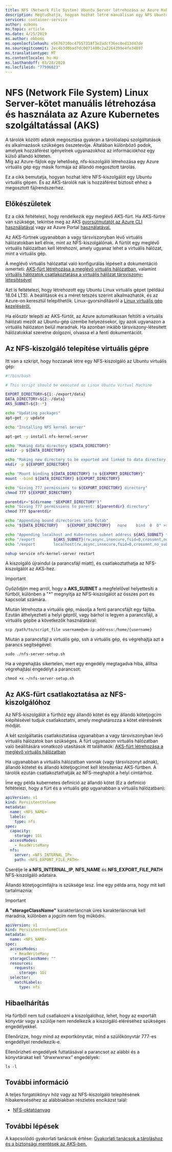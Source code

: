 ```yaml
---
title: NFS (Network File System) Ubuntu Server létrehozása az Azure Kubernetes szolgáltatás (AKS) podjai számára
description: Megtudhatja, hogyan hozhat létre manuálisan egy NFS Ubuntu Linux Server-kötetet az Azure Kubernetes szolgáltatás (AKS) podjaihoz való használatra.
services: container-service
author: ozboms
ms.topic: article
ms.date: 4/25/2019
ms.author: obboms
ms.openlocfilehash: e5676710bc47557318f3e2adcf36ec0ed13d47de
ms.sourcegitcommit: 2ec4b3d0bad7dc0071400c2a2264399e4fe34897
ms.translationtype: MT
ms.contentlocale: hu-HU
ms.lasthandoff: 03/28/2020
ms.locfileid: "77596623"
---
```

# <a name="manually-create-and-use-an-nfs-network-file-system-linux-server-volume-with-azure-kubernetes-service-aks"></a>NFS (Network File System) Linux Server-kötet manuális létrehozása és használata az Azure Kubernetes szolgáltatással (AKS)
A tárolók közötti adatok megosztása gyakran a tárolóalapú szolgáltatások és alkalmazások szükséges összetevője. Általában különböző podok, amelyek hozzáférést igényelnek ugyanazokhoz az információkhoz egy külső állandó köteten.    
Míg az Azure-fájlok egy lehetőség, nfs-kiszolgáló létrehozása egy Azure virtuális gép egy másik formája az állandó megosztott tárolás. 

Ez a cikk bemutatja, hogyan hozhat létre NFS-kiszolgálót egy Ubuntu virtuális gépen. És az AKS-tárolók nak is hozzáférést biztosít ehhez a megosztott fájlrendszerhez.

## <a name="before-you-begin"></a>Előkészületek
Ez a cikk feltételezi, hogy rendelkezik egy meglévő AKS-fürt. Ha AKS-fürtre van szüksége, tekintse meg az AKS [gyorsútmutatót az Azure CLI használatával][aks-quickstart-cli] vagy az Azure Portal [használatával.][aks-quickstart-portal]

Az AKS-fürtnek ugyanabban a vagy társviszonyban lévő virtuális hálózatokban kell élnie, mint az NFS-kiszolgálónak. A fürtöt egy meglévő virtuális hálózatban kell létrehozni, amely ugyanaz lehet a virtuális hálózat, mint a virtuális gép.

A meglévő virtuális hálózattal való konfigurálás lépéseit a dokumentáció ismerteti: [AKS-fürt létrehozása a meglévő virtuális hálózatban,][aks-virtual-network] valamint [virtuális hálózatok csatlakoztatása a virtuális hálózat társviszony-létesítésével][peer-virtual-networks]

Azt is feltételezi, hogy létrehozott egy Ubuntu Linux virtuális gépet (például 18.04 LTS). A beállítások és a méret tetszés szerint alkalmazhatók, és az Azure-on keresztül telepíthetők. Linux-gyorsindításról a [Linux virtuális gép kezeléséről.][linux-create]

Ha először telepíti az AKS-fürtöt, az Azure automatikusan feltölti a virtuális hálózati mezőt az Ubuntu-gép üzembe helyezésekor, így azok ugyanazon a virtuális hálózaton belül maradnak. Ha azonban inkább társviszony-létesített hálózatokkal szeretne dolgozni, olvassa el a fenti dokumentációt.

## <a name="deploying-the-nfs-server-onto-a-virtual-machine"></a>Az NFS-kiszolgáló telepítése virtuális gépre
Itt van a szkript, hogy hozzanak létre egy NFS-kiszolgáló az Ubuntu virtuális gép:
```bash
#!/bin/bash

# This script should be executed on Linux Ubuntu Virtual Machine

EXPORT_DIRECTORY=${1:-/export/data}
DATA_DIRECTORY=${2:-/data}
AKS_SUBNET=${3:-*}

echo "Updating packages"
apt-get -y update

echo "Installing NFS kernel server"

apt-get -y install nfs-kernel-server

echo "Making data directory ${DATA_DIRECTORY}"
mkdir -p ${DATA_DIRECTORY}

echo "Making new directory to be exported and linked to data directory: ${EXPORT_DIRECTORY}"
mkdir -p ${EXPORT_DIRECTORY}

echo "Mount binding ${DATA_DIRECTORY} to ${EXPORT_DIRECTORY}"
mount --bind ${DATA_DIRECTORY} ${EXPORT_DIRECTORY}

echo "Giving 777 permissions to ${EXPORT_DIRECTORY} directory"
chmod 777 ${EXPORT_DIRECTORY}

parentdir="$(dirname "$EXPORT_DIRECTORY")"
echo "Giving 777 permissions to parent: ${parentdir} directory"
chmod 777 $parentdir

echo "Appending bound directories into fstab"
echo "${DATA_DIRECTORY}    ${EXPORT_DIRECTORY}   none    bind  0  0" >> /etc/fstab

echo "Appending localhost and Kubernetes subnet address ${AKS_SUBNET} to exports configuration file"
echo "/export        ${AKS_SUBNET}(rw,async,insecure,fsid=0,crossmnt,no_subtree_check)" >> /etc/exports
echo "/export        localhost(rw,async,insecure,fsid=0,crossmnt,no_subtree_check)" >> /etc/exports

nohup service nfs-kernel-server restart
```
A kiszolgáló újraindul (a parancsfájl miatt), és csatlakoztathatja az NFS-kiszolgálót az AKS-hez.

>[!IMPORTANT]  
>Győződjön meg arról, hogy a **AKS_SUBNET** a megfelelővel helyettesíti a fürtből, különben a "*" megnyitja az NFS-kiszolgálót az összes port és kapcsolat számára.

Miután létrehozta a virtuális gép, másolja a fenti parancsfájlt egy fájlba. Ezután áthelyezheti a helyi gépről, vagy bárhol is legyen a parancsfájl, a virtuális gépbe a következők használatával: 
```console
scp /path/to/script_file username@vm-ip-address:/home/{username}
```
Miután a parancsfájl a virtuális gép, ssh a virtuális gép, és végrehajtja azt a parancs segítségével:
```console
sudo ./nfs-server-setup.sh
```
Ha a végrehajtás sikertelen, mert egy engedély megtagadva hiba, állítsa végrehajtási engedélyt a parancsot:
```console
chmod +x ~/nfs-server-setup.sh
```

## <a name="connecting-aks-cluster-to-nfs-server"></a>Az AKS-fürt csatlakoztatása az NFS-kiszolgálóhoz
Az NFS-kiszolgálót a fürthöz egy állandó kötet és egy állandó kötetjogcím kiépítésével tudjuk csatlakoztatni, amely meghatározza a kötet elérésének módját.

A két szolgáltatás csatlakoztatása ugyanabban a vagy társviszonyban lévő virtuális hálózatok ban szükséges. A fürt ugyanazon virtuális hálózatban való beállítására vonatkozó utasítások itt találhatók: [AKS-fürt létrehozása a meglévő virtuális hálózatban][aks-virtual-network]

Ha ugyanabban a virtuális hálózatban vannak (vagy társviszonyt adnak), állandó kötetet és állandó kötetjogcímet kell létesíteniaz AKS-fürtben. A tárolók ezután csatlakoztathatják az NFS-meghajtót a helyi címtárhoz.

Íme egy példa kubernetes definíció az állandó kötet (Ez a definíció feltételezi, hogy a fürt és a virtuális gép ugyanabban a virtuális hálózatban):

```yaml
apiVersion: v1
kind: PersistentVolume
metadata:
  name: <NFS_NAME>
  labels:
    type: nfs
spec:
  capacity:
    storage: 1Gi
  accessModes:
    - ReadWriteMany
  nfs:
    server: <NFS_INTERNAL_IP>
    path: <NFS_EXPORT_FILE_PATH>
```
Cserélje le **a NFS_INTERNAL_IP**, **NFS_NAME** és **NFS_EXPORT_FILE_PATH** NFS-kiszolgáló adataira.

Állandó kötetjogcímfájlra is szüksége lesz. Íme egy példa arra, hogy mit kell tartalmaznia:

>[!IMPORTANT]  
>**A "storageClassName"** karakterláncnak üres karakterláncnak kell maradnia, különben a jogcím nem fog működni.

```yaml
apiVersion: v1
kind: PersistentVolumeClaim
metadata:
  name: <NFS_NAME>
spec:
  accessModes:
    - ReadWriteMany
  storageClassName: ""
  resources:
    requests:
      storage: 1Gi
  selector: 
    matchLabels:
      type: nfs
```

## <a name="troubleshooting"></a>Hibaelhárítás
Ha fürtből nem tud csatlakozni a kiszolgálóhoz, lehet, hogy az exportált könyvtár vagy a szülője nem rendelkezik a kiszolgáló eléréséhez szükséges engedélyekkel.

Ellenőrizze, hogy mind az exportkönyvtár, mind a szülőkönyvtár 777-es engedéllyel rendelkezik-e.

Ellenőrizheti engedélyek futtatásával a parancsot az alábbi és a könyvtárakat kell *"drwxrwxrwx"* engedélyek:
```console
ls -l
```

## <a name="more-information"></a>További információ
A teljes forgatókönyv höz vagy az NFS-kiszolgáló telepítésének hibakereséséhez az alábbiakban részletes encikázst talál:
  - [NFS-oktatóanyag][nfs-tutorial]

## <a name="next-steps"></a>További lépések

A kapcsolódó gyakorlati tanácsok értése: [Gyakorlati tanácsok a tároláshoz és a biztonsági mentések az AKS-ben.][operator-best-practices-storage]

<!-- LINKS - external -->
[kubernetes-volumes]: https://kubernetes.io/docs/concepts/storage/volumes/
[linux-create]: https://docs.microsoft.com/azure/virtual-machines/linux/tutorial-manage-vm
[nfs-tutorial]: https://help.ubuntu.com/community/SettingUpNFSHowTo#Pre-Installation_Setup
[aks-virtual-network]: https://docs.microsoft.com/azure/aks/configure-kubenet#create-an-aks-cluster-in-the-virtual-network
[peer-virtual-networks]: https://docs.microsoft.com/azure/virtual-network/tutorial-connect-virtual-networks-portal

<!-- LINKS - internal -->
[aks-quickstart-cli]: kubernetes-walkthrough.md
[aks-quickstart-portal]: kubernetes-walkthrough-portal.md
[operator-best-practices-storage]: operator-best-practices-storage.md
